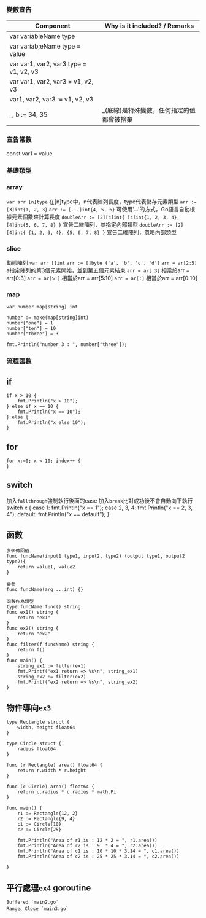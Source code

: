 

### 變數宣告
| Component        | Why is it included? / Remarks |
| ---------------- | ------------------- |
| var variableName type | |
| var variab;eName type = value | |
| var var1, var2, var3 type = v1, v2, v3 | |
| var var1, var2, var3 = v1, v2, v3 | |
| var1, var2, var3 := v1, v2, v3 | |
| _, b := 34, 35 | _(底線)是特殊變數，任何指定的值都會被捨棄 |

### 宣告常數
const var1 = value

### 基礎類型


### array
`var arr [n]type` 在[n]type中，n代表陣列長度，type代表儲存元素類型
`arr := [3]int{1, 2, 3}`
`arr := [...]int{4, 5, 6}` 可使用'...'的方式，Go語言自動根據元素個數來計算長度
`doubleArr := [2][4]int{ [4]int{1, 2, 3, 4}, [4]int{5, 6, 7, 8} }` 宣告二維陣列，並指定內部類型
`doubleArr := [2][4]int{ {1, 2, 3, 4}, {5, 6, 7, 8} }` 宣告二維陣列，忽略內部類型

### slice
動態陣列
`var arr []int`
`arr := []byte {'a', 'b', 'c', 'd'}`
`arr = ar[2:5]` a指定陣列的第3個元素開始，並到第五個元素結束
`arr = ar[:3]` 相當於arr = arr[0:3]
`arr = ar[5:]` 相當於arr = arr[5:10]
`arr = ar[:]` 相當於arr = arr[0:10]

### map
	var number map[string] int

	number := make(map[string]int)
	number["one"] = 1
	number["ten"] = 10
	number["three"] = 3

	fmt.Println("number 3 : ", number["three"]);

### 流程函數

## if
	if x > 10 {
		fmt.Println("x > 10");
	} else if x == 10 {
		fmt.Println("x == 10");
	} else {
		fmt.Println("x else 10");
	}

## for
	for x:=0; x < 10; index++ {
	}

## switch
加入`fallthrough`強制執行後面的case
加入`break`比對成功後不會自動向下執行
	switch x {
	case 1:
		fmt.Println("x == 1");
	case 2, 3, 4:
		fmt.Println("x == 2, 3, 4");
	default:
		fmt.Println("x == default");
	}

## 函數
	多個傳回值
	func funcName(input1 type1, input2, type2) (output type1, output2 type2){
		return value1, value2
	}

	變參
	func funcName(arg ...int) {}

	函數作為類型
	type funcName func() string
	func ex1() string {
		return "ex1"
	}
	func ex2() string {
		return "ex2"
	}
	func filter(f funcName) string {
		return f()
	}
	func main() {
		string_ex1 := filter(ex1)
		fmt.Printf("ex1 return => %s\n", string_ex1)
		string_ex2 := filter(ex2)
		fmt.Printf("ex2 return => %s\n", string_ex2)
	}

## 物件導向`ex3`
	type Rectangle struct {
		width, height float64
	}

	type Circle struct {
		radius float64
	}

	func (r Rectangle) area() float64 {
		return r.width * r.height
	}

	func (c Circle) area() float64 {
		return c.radius * c.radius * math.Pi
	}

	func main() {
		r1 := Rectangle{12, 2}
		r2 := Rectangle{9, 4}
		c1 := Circle{10}
		c2 := Circle{25}

		fmt.Println("Area of r1 is : 12 * 2 = ", r1.area())
		fmt.Println("Area of r2 is : 9  * 4 = ", r2.area())
		fmt.Println("Area of c1 is : 10 * 10 * 3.14 = ", c1.area())
		fmt.Println("Area of c2 is : 25 * 25 * 3.14 = ", c2.area())

	}

## 平行處理`ex4` goroutine
	Buffered `main2.go`
	Range、Close `main3.go`








